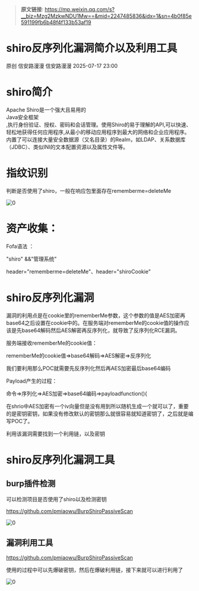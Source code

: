> **原文链接**: https://mp.weixin.qq.com/s?__biz=Mzg2MzkwNDU1Mw==&mid=2247485836&idx=1&sn=4b0f85e591199fb6b48f4f133b53af19

#  shiro反序列化漏洞简介以及利用工具  
原创 信安路漫漫  信安路漫漫   2025-07-17 23:00  
  
# shiro简介  
  
Apache Shiro是一个强大且易用的  
Java安全框架  
,执行身份验证、授权、密码和会话管理。使用Shiro的易于理解的API,可以快速、轻松地获得任何应用程序,从最小的移动应用程序到最大的网络和企业应用程序。内置了可以连接大量安全数据源（又名目录）的Realm，如LDAP、关系数据库（JDBC）、类似INI的文本配置资源以及属性文件等。  
# 指纹识别  
  
判断是否使用了shiro，一般在响应包里面存在rememberme=deleteMe  
  
![0](https://mmbiz.qpic.cn/sz_mmbiz_png/Rzo6rPw2nByKMnXGvL0cDS2VvvPoTsv1PwZzVV9fc5ictXaunzSHFOqdPs4UZjWjtwibzuqZ1fyqdmUYjezIcvqA/640?wx_fmt=png&from=appmsg "")  
# 资产收集：  
  
Fofa语法 ：  
  
"shiro" &&"管理系统"  
  
header="rememberme=deleteMe"、header="shiroCookie"  
# shiro反序列化漏洞  
  
漏洞的利用点是在cookie里的rememberMe参数，这个参数的值是AES加密再base64之后设置在cookie中的。在服务端对rememberMe的cookie值的操作应该是先base64解码然后AES解密再反序列化，就导致了反序列化RCE漏洞。  
  
服务端接收rememberMe的cookie值：  
  
rememberMe的cookie值=>base64解码=>AES解密=>反序列化  
  
我们要利用那么POC就需要先反序列化然后再AES加密最后base64编码  
  
Payload产生的过程：  
  
命令=>序列化=>AES加密=>base64编码=>payloadfunction(){    
  
在shrio中AES加密有一个iv向量但是没有用到所以随机生成一个就可以了，重要的是密钥密钥，如果没有修改默认的密钥那么就很容易就知道密钥了，之后就是编写POC了。  
  
  
利用该漏洞需要找到一个利用链，以及密钥  
  
# shiro反序列化漏洞工具  
## burp插件检测  
  
可以检测项目是否使用了shiro以及检测密钥  
  
https://github.com/pmiaowu/BurpShiroPassiveScan  
  
![0](https://mmbiz.qpic.cn/sz_mmbiz_png/Rzo6rPw2nByKMnXGvL0cDS2VvvPoTsv1oEvwU2h2hVZksjxZna0X9XicLcYMhcCr0pRogzDbmicUFfgrIDGnCEibw/640?wx_fmt=png&from=appmsg "")  
## 漏洞利用工具  
  
https://github.com/pmiaowu/BurpShiroPassiveScan  
  
使用的过程中可以先爆破密钥，然后在爆破利用链，接下来就可以进行利用了  
  
![0](https://mmbiz.qpic.cn/sz_mmbiz_png/Rzo6rPw2nByKMnXGvL0cDS2VvvPoTsv1GSetqfYibGhhbqEOricJAy8zU4ERkplkKhOzJb9zSSR868dibHKITgn7g/640?wx_fmt=png&from=appmsg "")  
  
  
  
